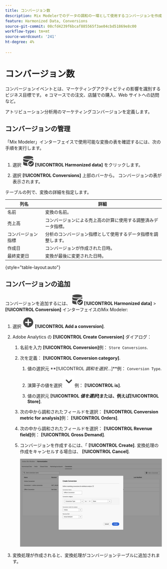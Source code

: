 ```yaml
---
title: コンバージョン数
description: Mix Modelerでのデータの調和の一環として使用するコンバージョンを作成する方法を説明します。
feature: Harmonized Data, Conversions
source-git-commit: 08cfd4239f6bcaf885565f3ae04cbd51869e8c00
workflow-type: tm+mt
source-wordcount: '241'
ht-degree: 4%

---
```



# コンバージョン数

コンバージョンイベントとは、マーケティングアクティビティの影響を識別するビジネス目標です。 e コマースでの注文、店舗での購入、Web サイトへの訪問など。

アトリビューション分析用のマーケティングコンバージョンを定義します。

## コンバージョンの管理

「Mix Modeler」インターフェイスで使用可能な変換の表を確認するには、次の手順を実行します。

1. 選択 ![DataSearch](../assets/icons/DataCheck.svg) **[!UICONTROL Harmonized data]** をクリックします。

1. 選択 **[!UICONTROL Conversions]** 上部のバーから。 コンバージョンの表が表示されます。

テーブルの列で、変換の詳細を指定します。

| 列名 | 詳細 |
| --- | ---|
| 名前 | 変換の名前。 |
| 売上高 | コンバージョンによる売上高の計算に使用する調整済みデータ指標。 |
| コンバージョン指標 | 分析のコンバージョン指標として使用するデータ指標を調整します。 |
| 作成日 | コンバージョンが作成された日時。 |
| 最終変更日 | 変換が最後に変更された日時。 |

{style="table-layout:auto"}

## コンバージョンの追加

コンバージョンを追加するには、 ![DataSearch](../assets/icons/DataCheck.svg) **[!UICONTROL Harmonized data]** > **[!UICONTROL Conversion]** インターフェイスのMix Modeler:

1. 選択 ![追加](../assets/icons/AddCircle.svg) **[!UICONTROL Add a conversion]**.

1. Adobe Analytics の **[!UICONTROL Create Conversion]** ダイアログ：

   1. 名前を入力 **[!UICONTROL Conversion]**&#x200B;例： `Store Conversions`.

   1. 次を定義： **[!UICONTROL Conversion category]**.

      1. 値の選択元 **[!UICONTROL *調和を選択…*]**例： `Conversion Type`.

      1. 演算子の値を選択 ![シェブロン](../assets/icons/ChevronDown.svg)例： **[!UICONTROL is]**.

      1. 値の選択元 **[!UICONTROL *値を選択&#x200B;*]**または、例えば&#x200B;**[!UICONTROL Store]**.

   1. 次の中から調和されたフィールドを選択： **[!UICONTROL Conversion metric for analysis]**&#x200B;例： **[!UICONTROL Orders]**.

   1. 次の中から調和されたフィールドを選択： **[!UICONTROL Revenue field]**&#x200B;例： **[!UICONTROL Gross Demand]**.

   1. コンバージョンを作成するには、「 **[!UICONTROL Create]**. 変換処理の作成をキャンセルする場合は、 **[!UICONTROL Cancel]**.

      ![代替テキスト](../assets/create-conversion.png)

1. 変換処理が作成されると、変換処理がコンバージョンテーブルに追加されます。
